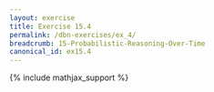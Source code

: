 ```yaml
---
layout: exercise
title: Exercise 15.4
permalink: /dbn-exercises/ex_4/
breadcrumb: 15-Probabilistic-Reasoning-Over-Time
canonical_id: ex15.4
---
```


{% include mathjax_support %}
